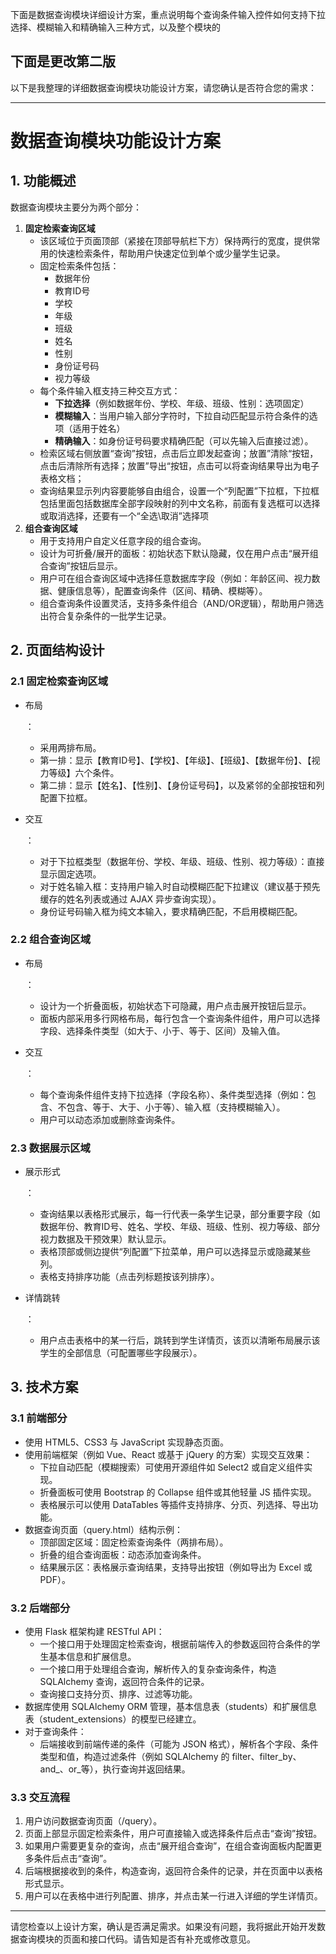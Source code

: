 下面是数据查询模块详细设计方案，重点说明每个查询条件输入控件如何支持下拉选择、模糊输入和精确输入三种方式，以及整个模块的



## 下面是更改第二版



以下是我整理的详细数据查询模块功能设计方案，请您确认是否符合您的需求：

------

# 数据查询模块功能设计方案

## 1. 功能概述

数据查询模块主要分为两个部分：

1. **固定检索查询区域**
   - 该区域位于页面顶部（紧接在顶部导航栏下方）保持两行的宽度，提供常用的快速检索条件，帮助用户快速定位到单个或少量学生记录。
   - 固定检索条件包括：
     - 数据年份
     - 教育ID号
     - 学校
     - 年级
     - 班级
     - 姓名
     - 性别
     - 身份证号码
     - 视力等级
   - 每个条件输入框支持三种交互方式：
     - **下拉选择**（例如数据年份、学校、年级、班级、性别：选项固定）
     - **模糊输入**：当用户输入部分字符时，下拉自动匹配显示符合条件的选项（适用于姓名）
     - **精确输入**：如身份证号码要求精确匹配（可以先输入后直接过滤）。
   - 检索区域右侧放置“查询”按钮，点击后立即发起查询；放置”清除“按钮，点击后清除所有选择；放置”导出“按钮，点击可以将查询结果导出为电子表格文档；
   - 查询结果显示列内容要能够自由组合，设置一个“列配置”下拉框，下拉框包括里面包括数据库全部字段映射的列中文名称，前面有复选框可以选择或取消选择，还要有一个“全选\取消”选择项
2. **组合查询区域**
   - 用于支持用户自定义任意字段的组合查询。
   - 设计为可折叠/展开的面板：初始状态下默认隐藏，仅在用户点击“展开组合查询”按钮后显示。
   - 用户可在组合查询区域中选择任意数据库字段（例如：年龄区间、视力数据、健康信息等），配置查询条件（区间、精确、模糊等）。
   - 组合查询条件设置灵活，支持多条件组合（AND/OR逻辑），帮助用户筛选出符合复杂条件的一批学生记录。

## 2. 页面结构设计

### 2.1 固定检索查询区域

- 布局

  ：

  - 采用两排布局。
  - 第一排：显示【教育ID号】、【学校】、【年级】、【班级】、【数据年份】、【视力等级】六个条件。
  - 第二排：显示【姓名】、【性别】、【身份证号码】，以及紧邻的全部按钮和列配置下拉框。

- 交互

  ：

  - 对于下拉框类型（数据年份、学校、年级、班级、性别、视力等级）：直接显示固定选项。
  - 对于姓名输入框：支持用户输入时自动模糊匹配下拉建议（建议基于预先缓存的姓名列表或通过 AJAX 异步查询实现）。
  - 身份证号码输入框为纯文本输入，要求精确匹配，不启用模糊匹配。

### 2.2 组合查询区域

- 布局

  ：

  - 设计为一个折叠面板，初始状态下可隐藏，用户点击展开按钮后显示。
  - 面板内部采用多行网格布局，每行包含一个查询条件组件，用户可以选择字段、选择条件类型（如大于、小于、等于、区间）及输入值。

- 交互

  ：

  - 每个查询条件组件支持下拉选择（字段名称）、条件类型选择（例如：包含、不包含、等于、大于、小于等）、输入框（支持模糊输入）。
  - 用户可以动态添加或删除查询条件。

### 2.3 数据展示区域

- 展示形式

  ：

  - 查询结果以表格形式展示，每一行代表一条学生记录，部分重要字段（如数据年份、教育ID号、姓名、学校、年级、班级、性别、视力等级、部分视力数据及干预效果）默认显示。
  - 表格顶部或侧边提供“列配置”下拉菜单，用户可以选择显示或隐藏某些列。
  - 表格支持排序功能（点击列标题按该列排序）。

- 详情跳转

  ：

  - 用户点击表格中的某一行后，跳转到学生详情页，该页以清晰布局展示该学生的全部信息（可配置哪些字段展示）。

## 3. 技术方案

### 3.1 前端部分

- 使用 HTML5、CSS3 与 JavaScript 实现静态页面。
- 使用前端框架（例如 Vue、React 或基于 jQuery 的方案）实现交互效果：
  - 下拉自动匹配（模糊搜索）可使用开源组件如 Select2 或自定义组件实现。
  - 折叠面板可使用 Bootstrap 的 Collapse 组件或其他轻量 JS 插件实现。
  - 表格展示可以使用 DataTables 等插件支持排序、分页、列选择、导出功能。
- 数据查询页面（query.html）结构示例：
  - 顶部固定区域：固定检索查询条件（两排布局）。
  - 折叠的组合查询面板：动态添加查询条件。
  - 结果展示区：表格展示查询结果，支持导出按钮（例如导出为 Excel 或 PDF）。

### 3.2 后端部分

- 使用 Flask 框架构建 RESTful API：
  - 一个接口用于处理固定检索查询，根据前端传入的参数返回符合条件的学生基本信息和扩展信息。
  - 一个接口用于处理组合查询，解析传入的复杂查询条件，构造 SQLAlchemy 查询，返回符合条件的记录。
  - 查询接口支持分页、排序、过滤等功能。
- 数据库使用 SQLAlchemy ORM 管理，基本信息表（students）和扩展信息表（student_extensions）的模型已经建立。
- 对于查询条件：
  - 后端接收到前端传递的条件（可能为 JSON 格式），解析各个字段、条件类型和值，构造过滤条件（例如 SQLAlchemy 的 filter、filter_by、and_、or_等），执行查询并返回结果。

### 3.3 交互流程

1. 用户访问数据查询页面（/query）。
2. 页面上部显示固定检索条件，用户可直接输入或选择条件后点击“查询”按钮。
3. 如果用户需要更复杂的查询，点击“展开组合查询”，在组合查询面板内配置更多条件后点击“查询”。
4. 后端根据接收到的条件，构造查询，返回符合条件的记录，并在页面中以表格形式显示。
5. 用户可以在表格中进行列配置、排序，并点击某一行进入详细的学生详情页。

------

请您检查以上设计方案，确认是否满足需求。如果没有问题，我将据此开始开发数据查询模块的页面和接口代码。请告知是否有补充或修改意见。